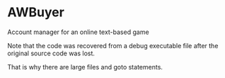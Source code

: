 # AWBuyer
Account manager for an online text-based game

Note that the code was recovered from a debug executable file after the original source code was lost.

That is why there are large files and goto statements.
